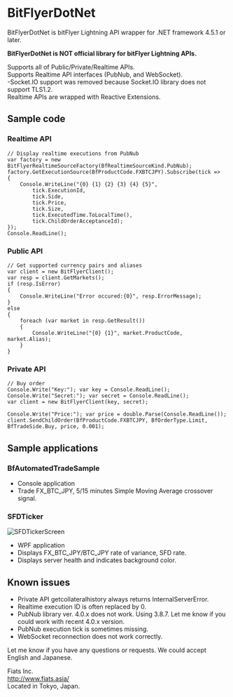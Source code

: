 # BitFlyerDotNet
BitFlyerDotNet is bitFlyer Lightning API wrapper for .NET framework 4.5.1 or later.

**BitFlyerDotNet is NOT official library for bitFlyer Lightning APIs.**

Supports all of Public/Private/Realtime APIs.  
Supports Realtime API interfaces (PubNub, and WebSocket).  
 -Socket.IO support was removed because Socket.IO library does not support TLS1.2.  
Realtime APIs are wrapped with Reactive Extensions.

## Sample code

### Realtime API
	// Display realtime executions from PubNub
    var factory = new BitFlyerRealtimeSourceFactory(BfRealtimeSourceKind.PubNub);
    factory.GetExecutionSource(BfProductCode.FXBTCJPY).Subscribe(tick =>
    {
        Console.WriteLine("{0} {1} {2} {3} {4} {5}",
            tick.ExecutionId,
            tick.Side,
            tick.Price,
            tick.Size,
            tick.ExecutedTime.ToLocalTime(),
            tick.ChildOrderAcceptanceId);
    });
	Console.ReadLine();
### Public API
    // Get supported currency pairs and aliases
    var client = new BitFlyerClient();
    var resp = client.GetMarkets();
    if (resp.IsError)
    {
        Console.WriteLine("Error occured:{0}", resp.ErrorMessage);
    }
    else
    {
        foreach (var market in resp.GetResult())
        {
            Console.WriteLine("{0} {1}", market.ProductCode, market.Alias);
        }
    }
### Private API  
    // Buy order
    Console.Write("Key:"); var key = Console.ReadLine();
    Console.Write("Secret:"); var secret = Console.ReadLine();
    var client = new BitFlyerClient(key, secret);

    Console.Write("Price:"); var price = double.Parse(Console.ReadLine());
    client.SendChildOrder(BfProductCode.FXBTCJPY, BfOrderType.Limit, BfTradeSide.Buy, price, 0.001);


## Sample applications

### BfAutomatedTradeSample
- Console application
- Trade FX_BTC_JPY, 5/15 minutes Simple Moving Average crossover signal.

### SFDTicker
![SFDTickerScreen](https://user-images.githubusercontent.com/39668702/40870381-1b24e4f4-6669-11e8-8498-c6c519d567b2.png)
- WPF application
- Displays FX_BTC_JPY/BTC_JPY rate of variance, SFD rate.
- Displays server health and indicates background color.


## Known issues

- Private API getcollateralhistory always returns InternalServerError.
- Realtime execution ID is often replaced by 0.
- PubNub library ver. 4.0.x does not work. Using 3.8.7. Let me know if you could work
  with recent 4.0.x version.
- PubNub execution tick is sometimes missing.
- WebSocket reconnection does not work correctly.


Let me know if you have any questions or requests. We could accept English and Japanese.

Fiats Inc.  
<http://www.fiats.asia/>  
Located in Tokyo, Japan.
